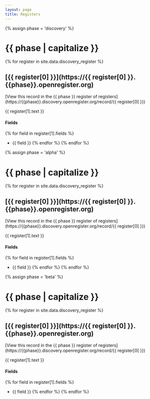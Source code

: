 ```yaml
---
layout: page
title: Registers
---
```


{% assign phase = 'discovery' %}
# {{ phase | capitalize }}

{% for register in site.data.discovery_register %}

## [{{ register[0] }}](https://{{ register[0] }}.{{phase}}.openregister.org)


[View this record in the {{ phase }} register of registers](https://{{phase}}.discovery.openregister.org/record/{{ register[0] }})


{{ register[1].text }}

#### Fields
{% for field in register[1].fields %}
* {{ field }}
{% endfor %}
{% endfor %}


{% assign phase = 'alpha' %}
# {{ phase | capitalize }}

{% for register in site.data.discovery_register %}

## [{{ register[0] }}](https://{{ register[0] }}.{{phase}}.openregister.org)


[View this record in the {{ phase }} register of registers](https://{{phase}}.discovery.openregister.org/record/{{ register[0] }})


{{ register[1].text }}

#### Fields
{% for field in register[1].fields %}
* {{ field }}
{% endfor %}
{% endfor %}


{% assign phase = 'beta' %}
# {{ phase | capitalize }}

{% for register in site.data.discovery_register %}

## [{{ register[0] }}](https://{{ register[0] }}.{{phase}}.openregister.org)


[View this record in the {{ phase }} register of registers](https://{{phase}}.discovery.openregister.org/record/{{ register[0] }})


{{ register[1].text }}

#### Fields
{% for field in register[1].fields %}
* {{ field }}
{% endfor %}
{% endfor %}


